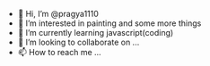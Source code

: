 - 👋 Hi, I’m @pragya1110
- 👀 I’m interested in painting and some more things
- 🌱 I’m currently learning javascript(coding)
- 💞️ I’m looking to collaborate on ...
- 📫 How to reach me ...

<!---
pragya1110/pragya1110 is a ✨ special ✨ repository because its `README.md` (this file) appears on your GitHub profile.
You can click the Preview link to take a look at your changes.
--->
